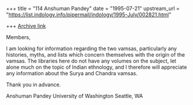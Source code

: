 +++
title = "114 Anshuman Pandey"
date = "1995-07-21"
upstream_url = "https://list.indology.info/pipermail/indology/1995-July/002821.html"

+++
[Archive link](https://list.indology.info/pipermail/indology/1995-July/002821.html)


Members,

I am looking for information regarding the two vamsas, particularly any 
histories, myths, and lists which concern themselves with the origin of 
the vamsas. The libraries here do not have any volumes on the subject, 
let alone much on the topic of Indian ethnology, and I therefore will 
appreciate any information about the Surya and Chandra vamsas.

Thank you in advance.

Anshuman Pandey
University of Washington
Seattle, WA






